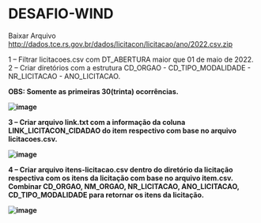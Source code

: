 # DESAFIO-WIND

Baixar Arquivo 
http://dados.tce.rs.gov.br/dados/licitacon/licitacao/ano/2022.csv.zip

1 – Filtrar licitacoes.csv com DT_ABERTURA maior que 01 de maio de 2022.
2 – Criar diretórios com a estrutura CD_ORGAO - CD_TIPO_MODALIDADE - NR_LICITACAO - ANO_LICITACAO.

<b>OBS: Somente as primeiras 30(trinta) ocorrências.<b>

![image](https://user-images.githubusercontent.com/98180262/171285203-b45ea2a0-b5b3-4fa1-8a9e-50f6eb023de7.png)
 
3 – Criar arquivo link.txt com a informação da coluna LINK_LICITACON_CIDADAO do item respectivo com base no arquivo licitacoes.csv.

![image](https://user-images.githubusercontent.com/98180262/171285240-1c841e0b-8545-4e66-b1d3-53ddfb1cb514.png)
 
4 – Criar arquivo itens-licitacao.csv dentro do diretório da licitação respectiva com os itens da licitação com base no arquivo item.csv.
Combinar CD_ORGAO, NM_ORGAO, NR_LICITACAO, ANO_LICITACAO, CD_TIPO_MODALIDADE para retornar os itens da licitação.

![image](https://user-images.githubusercontent.com/98180262/171285273-e25123e4-b9fa-4822-893b-a748aaf11e6c.png)
